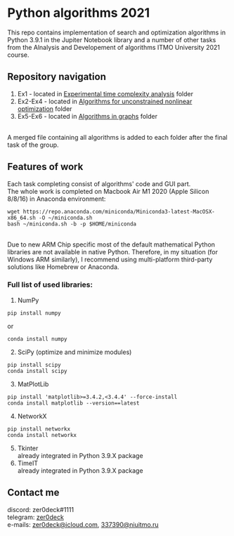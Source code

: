 # Python algorithms 2021
This repo contains implementation of search and optimization algorithms in Python 3.9.1 in the Jupiter Notebook library and a number of other tasks from the Alnalysis and Developement of algorithms ITMO University 2021 course.
## Repository navigation
1. Ex1 - located in [Experimental time complexity analysis](https://github.com/zer0deck/py_algorithms/tree/main/Experimental%20time%20complexity%20analysis) folder
2. Ex2-Ex4 - located in [Algorithms for unconstrained nonlinear optimization](https://github.com/zer0deck/py_algorithms/tree/main/Algorithms%20for%20unconstrained%20nonlinear%20optimization) folder
3. Ex5-Ex6 - located in [Algorithms in graphs](https://github.com/zer0deck/py_algorithms/tree/main/Algorithms%20on%20graphs) folder

<br/>A merged file containing all algorithms is added to each folder after the final task of the group.
## Features of work
Each task completing consist of algorithms' code and GUI part. 
<br/>The whole work is completed on Macbook Air M1 2020 (Apple Silicon 8/8/16) in Anaconda environment:
```
wget https://repo.anaconda.com/miniconda/Miniconda3-latest-MacOSX-x86_64.sh -O ~/miniconda.sh
bash ~/miniconda.sh -b -p $HOME/miniconda
```
<br/>Due to new ARM Chip specific most of the default mathematical Python libraries are not available in native Python. Therefore, in my situation (for Windows ARM similarly), I recommend using multi-platform third-party solutions like Homebrew or Anaconda.
### Full list of used libraries:
1. NumPy
```
pip install numpy
```
or
```
conda install numpy
```
2. SciPy (optimize and minimize modules)
```
pip install scipy
conda install scipy
```
3. MatPlotLib
```
pip install 'matplotlib>=3.4.2,<3.4.4' --force-install
conda install matplotlib --version==latest
```
4. NetworkX
```
pip install networkx
conda install networkx
```
5. Tkinter
<br/>already integrated in Python 3.9.X package
6. TimeIT
<br/>already integrated in Python 3.9.X package

## Contact me
discord: zer0deck#1111
<br/>telegram: [zer0deck](t.me/zer0deck)
<br/>e-mails: <zer0deck@icloud.com>, <337390@niuitmo.ru>
